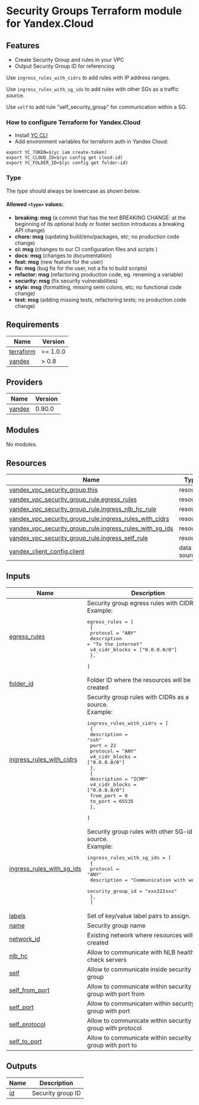 # Security Groups Terraform module for Yandex.Cloud

## Features

* Create Security Group and rules in your VPC
* Output Security Group ID for referencing

Use `ingress_rules_with_cidrs` to add rules with IP address ranges.

Use `ingress_rules_with_sg_ids` to add rules with other SGs as a traffic source.

Use `self` to add rule "self_security_group" for communication within a SG.


### How to configure Terraform for Yandex.Cloud 

- Install [YC CLI](https://cloud.yandex.com/docs/cli/quickstart)
- Add environment variables for terraform auth in Yandex Cloud:
  
```
export YC_TOKEN=$(yc iam create-token)
export YC_CLOUD_ID=$(yc config get cloud-id)
export YC_FOLDER_ID=$(yc config get folder-id)
``` 

### Type

The *type* should always be lowercase as shown below.

#### Allowed `<type>` values:

* **breaking: msg** (a commit that has the text BREAKING CHANGE: at the beginning of its optional body or footer section introduces a breaking API change)
* **chore: msg** (updating build/env/packages, etc; no production code change)
* **ci: msg** (changes to our CI configuration files and scripts )
* **docs: msg** (changes to documentation)
* **feat: msg** (new feature for the user)
* **fix: msg** (bug fix for the user, not a fix to build scripts)
* **refactor: msg** (refactoring production code, eg. renaming a variable)
* **security: msg** (fix security vulnerabilities)
* **style: msg** (formatting, missing semi colons, etc; no functional code change)
* **test: msg** (adding missing tests, refactoring tests; no production code change)

<!-- BEGINNING OF PRE-COMMIT-TERRAFORM DOCS HOOK -->
## Requirements

| Name | Version |
|------|---------|
| <a name="requirement_terraform"></a> [terraform](#requirement\_terraform) | >= 1.0.0 |
| <a name="requirement_yandex"></a> [yandex](#requirement\_yandex) | > 0.8 |

## Providers

| Name | Version |
|------|---------|
| <a name="provider_yandex"></a> [yandex](#provider\_yandex) | 0.90.0 |

## Modules

No modules.

## Resources

| Name | Type |
|------|------|
| [yandex_vpc_security_group.this](https://registry.terraform.io/providers/yandex-cloud/yandex/latest/docs/resources/vpc_security_group) | resource |
| [yandex_vpc_security_group_rule.egress_rules](https://registry.terraform.io/providers/yandex-cloud/yandex/latest/docs/resources/vpc_security_group_rule) | resource |
| [yandex_vpc_security_group_rule.ingress_nlb_hc_rule](https://registry.terraform.io/providers/yandex-cloud/yandex/latest/docs/resources/vpc_security_group_rule) | resource |
| [yandex_vpc_security_group_rule.ingress_rules_with_cidrs](https://registry.terraform.io/providers/yandex-cloud/yandex/latest/docs/resources/vpc_security_group_rule) | resource |
| [yandex_vpc_security_group_rule.ingress_rules_with_sg_ids](https://registry.terraform.io/providers/yandex-cloud/yandex/latest/docs/resources/vpc_security_group_rule) | resource |
| [yandex_vpc_security_group_rule.ingress_self_rule](https://registry.terraform.io/providers/yandex-cloud/yandex/latest/docs/resources/vpc_security_group_rule) | resource |
| [yandex_client_config.client](https://registry.terraform.io/providers/yandex-cloud/yandex/latest/docs/data-sources/client_config) | data source |

## Inputs

| Name | Description | Type | Default | Required |
|------|-------------|------|---------|:--------:|
| <a name="input_egress_rules"></a> [egress\_rules](#input\_egress\_rules) | Security group egress rules with CIDRs.<br>  Example:<pre>egress_rules = [<br>  {<br>    protocol       = "ANY"<br>    description    = "To the internet"<br>    v4_cidr_blocks = ["0.0.0.0/0"]<br>  },<br>  ]</pre> | `any` | n/a | yes |
| <a name="input_folder_id"></a> [folder\_id](#input\_folder\_id) | Folder ID where the resources will be created | `string` | `null` | no |
| <a name="input_ingress_rules_with_cidrs"></a> [ingress\_rules\_with\_cidrs](#input\_ingress\_rules\_with\_cidrs) | Security group rules with CIDRs as a source.<br>  Example:<pre>ingress_rules_with_cidrs = [<br>  {<br>    description    = "ssh"<br>    port           = 22<br>    protocol       = "ANY"<br>    v4_cidr_blocks = ["0.0.0.0/0"]<br>  },<br>  {<br>    description    = "ICMP"<br>    v4_cidr_blocks = ["0.0.0.0/0"]<br>    from_port      = 0<br>    to_port        = 65535<br>  },<br>  ]</pre> | `any` | n/a | yes |
| <a name="input_ingress_rules_with_sg_ids"></a> [ingress\_rules\_with\_sg\_ids](#input\_ingress\_rules\_with\_sg\_ids) | Security group rules with other SG-id as a source.<br>  Example:<pre>ingress_rules_with_sg_ids = [<br>  {<br>    protocol          = "ANY"<br>    description       = "Communication with web SG"<br>    security_group_id = "xxx222xxx"<br>  },<br>  ]</pre> | `any` | n/a | yes |
| <a name="input_labels"></a> [labels](#input\_labels) | Set of key/value label pairs to assign. | `map(string)` | `null` | no |
| <a name="input_name"></a> [name](#input\_name) | Security group name | `string` | n/a | yes |
| <a name="input_network_id"></a> [network\_id](#input\_network\_id) | Existing network where resources will be created | `string` | `null` | no |
| <a name="input_nlb_hc"></a> [nlb\_hc](#input\_nlb\_hc) | Allow to communicate with NLB health check servers | `bool` | `false` | no |
| <a name="input_self"></a> [self](#input\_self) | Allow to communicate inside security group | `bool` | `true` | no |
| <a name="input_self_from_port"></a> [self\_from\_port](#input\_self\_from\_port) | Allow to communicate within security group with port from | `number` | `null` | no |
| <a name="input_self_port"></a> [self\_port](#input\_self\_port) | Allow to communicaten within security group with port | `number` | `null` | no |
| <a name="input_self_protocol"></a> [self\_protocol](#input\_self\_protocol) | Allow to communicate within security group with protocol | `string` | `"ANY"` | no |
| <a name="input_self_to_port"></a> [self\_to\_port](#input\_self\_to\_port) | Allow to communicate within security group with port to | `number` | `null` | no |

## Outputs

| Name | Description |
|------|-------------|
| <a name="output_id"></a> [id](#output\_id) | Security group ID |
<!-- END OF PRE-COMMIT-TERRAFORM DOCS HOOK -->
